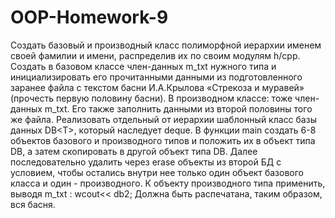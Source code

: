 # OOP-Homework-9
Создать базовый и производный класс полиморфной иерархии именем своей фамилии и имени, распределив их по своим модулям h/cpp. Создать в базовом классе член-данных  m_txt нужного типа  и инициализировать его прочитанными данными из подготовленного заранее файла с текстом басни И.А.Крылова «Стрекоза и муравей» (прочесть первую половину басни). В производном классе: тоже член-данных m_txt. Его также заполнить данными из второй половины того же файла. Реализовать отдельный от иерархии шаблонный класс базы данных DB&lt;T>, который наследует deque.  В функции main создать 6-8 объектов базового и производного типов и положить их в объект типа DB, а затем скопировать в другой объект типа DB. Далее последовательно удалить через erase объекты из второй БД с условием, чтобы остались внутри нее только один объект базового класса и один - производного. К  объекту производного типа применить, выводя m_txt :  wcout&lt;&lt; db2; Должна быть распечатана, таким образом, вся басня.

